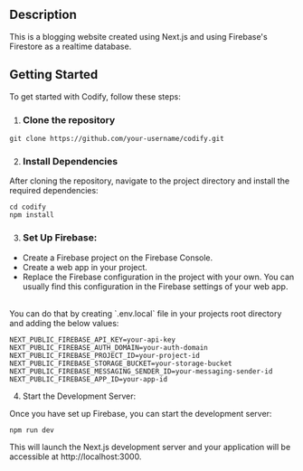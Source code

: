 ## Description
This is a blogging website created using Next.js and using Firebase's Firestore as a realtime database.

## Getting Started
To get started with Codify, follow these steps:

1. ### Clone the repository

```
git clone https://github.com/your-username/codify.git
```

2. ### Install Dependencies
After cloning the repository, navigate to the project directory and install the required dependencies:

```
cd codify
npm install
```

3. ### Set Up Firebase:

* Create a Firebase project on the Firebase Console.
* Create a web app in your project.
* Replace the Firebase configuration in the project with your own. You can usually find this configuration in the Firebase settings of your web app.
<br>
You can do that by creating `.env.local` file in your projects root directory and adding the below values:

```
NEXT_PUBLIC_FIREBASE_API_KEY=your-api-key
NEXT_PUBLIC_FIREBASE_AUTH_DOMAIN=your-auth-domain
NEXT_PUBLIC_FIREBASE_PROJECT_ID=your-project-id
NEXT_PUBLIC_FIREBASE_STORAGE_BUCKET=your-storage-bucket
NEXT_PUBLIC_FIREBASE_MESSAGING_SENDER_ID=your-messaging-sender-id
NEXT_PUBLIC_FIREBASE_APP_ID=your-app-id
```

4. Start the Development Server:

Once you have set up Firebase, you can start the development server:

```
npm run dev
```

This will launch the Next.js development server and your application will be accessible at http://localhost:3000.